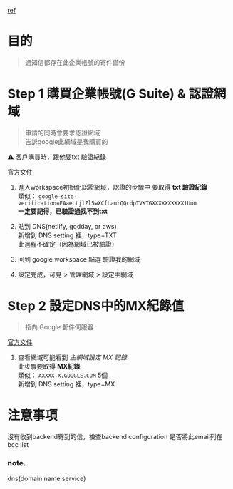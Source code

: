 [ref](http://afersontalk.blogspot.com/2017/01/google-g-suite-dnstxt-mx.html)

# 目的
> 通知信都存在此企業帳號的寄件備份
  
# Step 1 購買企業帳號(G Suite) & 認證網域
> 申請的同時會要求認證網域  
> 告訴google此網域是我購買的  
  
⚠️ 客戶購買時，跟他要txt 驗證紀錄
  
[官方文件](https://support.google.com/a/answer/183895?hl=zh-Hant)  
1. 進入workspace初始化認證網域，認證的步驟中 要取得 **txt 驗證紀錄**  
類似： `google-site-verification=EAaeLLjlZl5wXCfLaurQQcdpTVKTGXXXXXXXXXX1Uuo`  
**一定要記得，已驗證過找不到txt**  

2. 貼到 DNS(netlify, godday, or aws)  
新增到 DNS setting 裡，type=TXT  
此過程不確定（因為網域已被驗證） 
3. 回到 google workspace
點選 驗證我的網域  

4. 設定完成，可見 > 管理網域 > 設定主網域


# Step 2 設定DNS中的MX紀錄值
> 指向 Google 郵件伺服器  
   
[官方文件](https://support.google.com/a/answer/174125?hl=zh-Hant)  
1. 查看網域可能看到 *主網域設定 MX 記錄*  
此步驟要取得 **MX紀錄**  
類似：  `AXXXX.X.GOOGLE.COM` 5個  
新增到 DNS setting 裡，type=MX 


# 注意事項
沒有收到backend寄到的信，檢查backend configuration 是否將此email列在 bcc list

### note. 
dns(domain name service)
